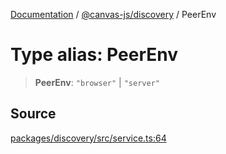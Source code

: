 [Documentation](../../../index.md) / [@canvas-js/discovery](../index.md) / PeerEnv

# Type alias: PeerEnv

> **PeerEnv**: `"browser"` \| `"server"`

## Source

[packages/discovery/src/service.ts:64](https://github.com/canvasxyz/canvas/blob/4c6b729f/packages/discovery/src/service.ts#L64)
